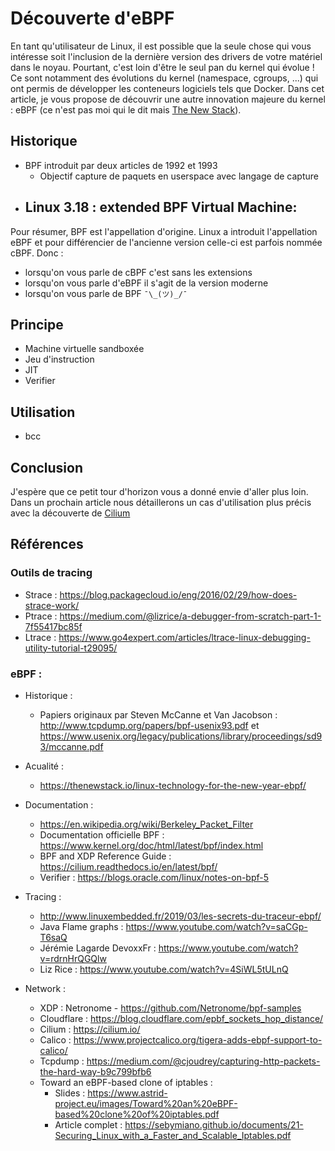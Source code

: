 # Découverte d'eBPF

En tant qu'utilisateur de Linux, il est possible que la seule chose qui vous 
intéresse soit l'inclusion de la dernière version des drivers de votre matériel
dans le noyau.
Pourtant, c'est loin d'être le seul pan du kernel qui évolue !
Ce sont notamment des évolutions du kernel (namespace, cgroups, ...) qui ont
permis de développer les conteneurs logiciels tels que Docker.
Dans cet article, je vous propose de découvrir une autre innovation majeure du
kernel : eBPF (ce n'est pas moi qui le dit mais [The New Stack](lien)).

## Historique

- BPF introduit par deux articles de 1992 et 1993
  - Objectif capture de paquets en userspace avec langage de capture
- Linux 3.18 : extended BPF Virtual Machine:
  - 

Pour résumer, BPF est l'appellation d'origine. Linux a introduit l'appellation 
eBPF et pour différencier de l'ancienne version celle-ci est parfois nommée
cBPF.
Donc : 
- lorsqu'on vous parle de cBPF c'est sans les extensions
- lorsqu'on vous parle d'eBPF il s'agit de la version moderne
- lorsqu'on vous parle de BPF `¯\_(ツ)_/¯`

## Principe

- Machine virtuelle sandboxée
- Jeu d'instruction
- JIT
- Verifier

## Utilisation

- bcc


## Conclusion

J'espère que ce petit tour d'horizon vous a donné envie d'aller plus loin.
Dans un prochain article nous détaillerons un cas d'utilisation plus précis
avec la découverte de [Cilium](https://cilium.io/)

## Références

### Outils de tracing

- Strace : https://blog.packagecloud.io/eng/2016/02/29/how-does-strace-work/
- Ptrace : https://medium.com/@lizrice/a-debugger-from-scratch-part-1-7f55417bc85f
- Ltrace : https://www.go4expert.com/articles/ltrace-linux-debugging-utility-tutorial-t29095/

### eBPF : 

- Historique :
  - Papiers originaux par Steven McCanne et Van Jacobson : http://www.tcpdump.org/papers/bpf-usenix93.pdf 
    et https://www.usenix.org/legacy/publications/library/proceedings/sd93/mccanne.pdf

- Acualité :
  - https://thenewstack.io/linux-technology-for-the-new-year-ebpf/

- Documentation :
  - https://en.wikipedia.org/wiki/Berkeley_Packet_Filter
  - Documentation officielle BPF : https://www.kernel.org/doc/html/latest/bpf/index.html
  - BPF and XDP Reference Guide : https://cilium.readthedocs.io/en/latest/bpf/
  - Verifier : https://blogs.oracle.com/linux/notes-on-bpf-5

- Tracing :
  - http://www.linuxembedded.fr/2019/03/les-secrets-du-traceur-ebpf/
  - Java Flame graphs : https://www.youtube.com/watch?v=saCGp-T6saQ
  - Jérémie Lagarde DevoxxFr : https://www.youtube.com/watch?v=rdrnHrQGQlw
  - Liz Rice : https://www.youtube.com/watch?v=4SiWL5tULnQ

- Network :
  - XDP : Netronome - https://github.com/Netronome/bpf-samples
  - Cloudflare : https://blog.cloudflare.com/epbf_sockets_hop_distance/
  - Cilium : https://cilium.io/
  - Calico : https://www.projectcalico.org/tigera-adds-ebpf-support-to-calico/
  - Tcpdump : https://medium.com/@cjoudrey/capturing-http-packets-the-hard-way-b9c799bfb6
  - Toward an eBPF-based clone of iptables : 
    - Slides : https://www.astrid-project.eu/images/Toward%20an%20eBPF-based%20clone%20of%20iptables.pdf
    - Article complet : https://sebymiano.github.io/documents/21-Securing_Linux_with_a_Faster_and_Scalable_Iptables.pdf
    

